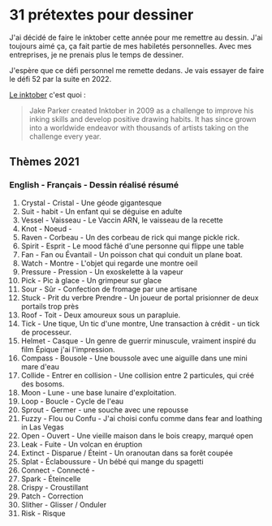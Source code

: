 # 31 prétextes pour dessiner
J'ai décidé de faire le inktober cette année pour me remettre au dessin. J'ai toujours aimé ça, ça fait partie de mes habiletés personnelles. Avec mes entreprises, je ne prenais plus le temps de dessiner.

J'espère que ce défi personnel me remette dedans. Je vais essayer de faire le défi 52 par la suite en 2022.

[Le inktober](https://inktober.com/) c'est quoi : 
> Jake Parker created Inktober in 2009 as a challenge to improve his inking skills and develop positive drawing habits. It has since grown into a worldwide endeavor with thousands of artists taking on the challenge every year.

## Thèmes 2021

### **English** - **Français** - Dessin réalisé résumé

1. Crystal - Cristal - Une géode gigantesque
2. Suit - habit - Un enfant qui se déguise en adulte
3. Vessel - Vaisseau - Le Vaccin ARN, le vaisseau de la recette
4. Knot - Noeud - 
5. Raven - Corbeau - Un des corbeau de rick qui mange pickle rick.
6. Spirit - Esprit - Le mood fâché d'une personne qui flippe une table
7. Fan - Fan ou Évantail - Un poisson chat qui conduit un plane boat.
8. Watch - Montre - L'objet qui regarde une montre oeil
9. Pressure - Pression - Un exoskelette à la vapeur
10. Pick - Pic à glace - Un grimpeur sur glace
11. Sour - Sûr - Confection de fromage par une artisane
12. Stuck - Prit du verbre Prendre - Un joueur de portal prisionner de deux portails trop près
13. Roof - Toit - Deux amoureux sous un parapluie.
14. Tick - Une tique, Un tic d'une montre, Une transaction à crédit - un tick de processeur.
15. Helmet - Casque - Un genre de guerrir minuscule, vraiment inspiré du film Épique j'ai l'impression.
16. Compass - Bousole - Une boussole avec une aiguille dans une mini mare d'eau
17. Collide - Entrer en collision - Une collision entre 2 particules, qui créé des bosoms.
18. Moon - Lune - une base lunaire d'exploitation.
19. Loop - Boucle - Cycle de l'eau
20. Sprout - Germer - une souche avec une repousse
21. Fuzzy - Flou ou Confu - J'ai choisi confu comme dans fear and loathing in Las Vegas
22. Open - Ouvert - Une vieille maison dans le bois creapy, marqué open
23. Leak - Fuite - Un volcan en éruption
24. Extinct - Disparue / Éteint - Un oranoutan dans sa forêt coupée
25. Splat - Éclaboussure - Un bébé qui mange du spagetti
26. Connect - Connecté - 
27. Spark - Éteincelle
28. Crispy - Croustillant
29. Patch - Correction 
30. Slither - Glisser / Onduler
31. Risk - Risque
